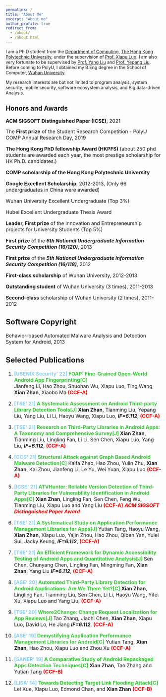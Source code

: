 ```yaml
---
permalink: /
title: "About Me"
excerpt: "About me"
author_profile: true
redirect_from:
  - /about/
  - /about.html
---
```







I am a Ph.D student from the [Department of Computing](https://www.polyu.edu.hk/comp/), [The Hong Kong Polytechnic University](https://www.polyu.edu.hk/), under the supervision of [Prof. Xiapu Luo](https://www4.comp.polyu.edu.hk/~csxluo/). I am also very fortunate to be supervised by [Prof. Yang Liu](https://personal.ntu.edu.sg/yangliu/) and [Prof. Yepang Liu](https://yepangliu.github.io/). Before coming to PolyU, I obtained my B.Eng degree in the School of Computer, [Wuhan University](https://www.whu.edu.cn/).

My research interests are but not limited to program analysis, system security, mobile security, software ecosystem analysis, and Big data-driven Analysis.



Honors and Awards
----

<i class="fas fa-crown"></i> <font size='3px'> **ACM SIGSOFT Distinguished Paper (ICSE)**, 2021 </font>

<font size='3px'> <i class="fas fa-crown"></i> The **First prize** of the Student Research Competition - PolyU COMP Annual Research Day, 2019

<font size='3px'> <i class="fas fa-crown"></i> **The Hong Kong PhD fellowship Award (HKPFS)** (about 250 phd students are awarded each year, the most prestige scholarship for HK Ph.D. candidates.)

<font size='3px'> <i class="fas fa-crown"></i> **COMP scholarship of the Hong Kong Polytechnic University**

<font size='3px'> <i class="fas fa-crown"></i> **Google Excellent Scholarship**, 2012-2013, (Only 66 undergraduates in China were awarded)

<font size='3px'> <i class="fas fa-crown"></i> Wuhan University Excellent Undergraduate (Top 3%)

<font size='3px'> <i class="fas fa-crown"></i> Hubei Excellent Undergraduate Thesis Award

<font size='3px'> <i class="fas fa-crown"></i> **Leader, First prize** of the Innovation and Entrepreneurship projects for University Students (Top 5\%)

<font size='3px'> <i class="fas fa-crown"></i> **First prize** of the ***6th National Undergraduate Information Security Competition (16/120)***, 2013

<font size='3px'> <i class="fas fa-crown"></i> **First prize** of the ***5th National Undergraduate Information Security Competition (16/118)***, 2012

<font size='3px'> <i class="fas fa-crown"></i> **First-class scholarship** of Wuhan University, 2012-2013

<font size='3px'> <i class="fas fa-crown"></i>  **Outstanding student** of Wuhan University (3 times), 2011-2013

<font size='3px'> <i class="fas fa-crown"></i> **Second-class** scholarship of Wuhan University (2 times), 2011-2012


Software Copyright
---
Behavior-based Automated Malware Analysis and Detection System for Android, 2013



Selected Publications
---

 1. **<font color='lightskyblue'>[USENIX Security' 22]</font> <font color='limeGreen'> FOAP: Fine-Grained Open-World Android App Fingerprinting[C]</font>**                         
 Jianfeng Li, Hao Zhou, Shuohan Wu, Xiapu Luo, Ting Wang, **Xian Zhan**, Xiaobo Ma  **<font color='Red'>(CCF-A)</font>**

2.  **<font color='lightskyblue'> [TSE' 21] </font> <font color='limeGreen'>A Systematic Assessment on Android Third-party Library Detection Tools[J] </font>** 
 **Xian Zhan**, Tianming Liu, Yepang Liu, Yang Liu, Li Li, Haoyu Wang, Xiapu Luo, ***IF=6.112***, **<font color='Red'>(CCF-A)</font>**

3.  **<font color='lightskyblue'> [TSE' 21] </font> <font color='limeGreen'>Research on Third-Party Libraries in Android Apps: A Taxonomy and Comprehensive Survey[J] </font>** 
  **Xian Zhan**, Tianming Liu, Lingling Fan, Li Li, Sen Chen, Xiapu Luo, Yang Liu, ***IF=6.112***, **<font color='Red'>(CCF-A)</font>**
    
4.  **<font color='lightskyblue'> [CCS' 21] </font> <font color='limeGreen'> Structural Attack against Graph Based Android Malware Detection[C]</font>**
    Kaifa Zhao, Hao Zhou, Yulin Zhu, **Xian Zhan**, Kai Zhou, Jianfeng Li, Le Yu, Wei Yuan, Xiapu Luo  **<font color='Red'>(CCF-A)</font>**

5.  **<font color='lightskyblue'> [ICSE' 21]</font> <font color='limeGreen'>ATVHunter: Reliable Version Detection of Third-Party Libraries for Vulnerability Identification in Android Apps[C]</font>**
    **Xian Zhan**, Lingling Fan, Sen Chen, Feng Wu, Tianming Liu, Xiapu Luo and Yang Liu   **<font color='Red'>(CCF-A)</font>**
    ***<font color='Gold'> <i class="fas fa-trophy"></i></font>***  ***<font color='Red'>ACM SIGSOFT Distinguished Paper Award</font>***
   
6.  **<font color='lightskyblue'> [TSE' 21] </font> <font color='limeGreen'> A Systematical Study on Application Performance Management Libraries for Apps[J] </font>**	Yutian Tang, Haoyu Wang, **Xian Zhan**, Xiapu Luo, Yajin Zhou, Hao Zhou, Qiben Yan, Yulei Sui, Jacky Keung, ***IF=6.112***, **<font color='Red'>(CCF-A)</font>**
7.  **<font color='lightskyblue'> [TSE' 21] </font> <font color='limeGreen'> An Efficient Framework for Dynamic Accessibility Testing of Android Apps and Quantitative Analysis[J] </font>**	Sen Chen, Chunyang Chen, Lingling Fan, Mingming Fan, **Xian Zhan**, Yang Liu ***IF=6.112***, **<font color='Red'>(CCF-A)</font>**
8.   **<font color='lightskyblue'> [ASE' 20] </font> <font color='limeGreen'> Automated Third-Party Library Detection for Android Applications: Are We There Yet?[C] </font>** 	**Xian Zhan**, Lingling Fan, Tianming Liu, Sen Chen, Li Li, Haoyu Wang, Yifei Xu, Xiapu Luo and Yang Liu, **<font color='Red'>(CCF-A)</font>**
9.    **<font color='lightskyblue'> [TSE' 20] </font> <font color='limeGreen'> Where2Change: Change Request Localization for App Reviews[J] </font>** 	Tao Zhang, Jiachi Chen, **Xian Zhan**, Xiapu Luo, David Lo, He Jiang ***IF=6.112***, **<font color='Red'>(CCF-A)</font>**
10.   **<font color='lightskyblue'> [ASE' 19]  </font> <font color='limeGreen'> Demystifying Application Performance Management Libraries for Android[C]</font>**	Yutian Tang, **Xian Zhan**, Hao Zhou, Xiapu Luo and Zhou Xu **<font color='Red'>(CCF-A)</font>**
  
 11.   **<font color='lightskyblue'> [SANER' 19]</font> <font color='limeGreen'> A Comparative Study of Android Repackaged Apps Detection Techniques[C] </font>**  **Xian Zhan**, Tao Zhang and Yutian Tang  **<font color='Red'>(CCF-B)</font>**
 12.   **<font color='lightskyblue'> [LISA' 14] </font> <font color='limeGreen'> Towards Detecting Target Link Flooding Attack[C] </font>** 	Lei Xue, Xiapu Luo, Edmond Chan, and **Xian Zhan**  **<font color='Red'>(CCF-B)</font>**

  
  
  
  
  
  <head> 
    <script defer src="https://use.fontawesome.com/releases/v5.0.13/js/all.js"></script> 
    <script defer src="https://use.fontawesome.com/releases/v5.0.13/js/v4-shims.js"></script> 
</head> 
<link rel="stylesheet" href="https://use.fontawesome.com/releases/v5.0.13/css/all.css">

